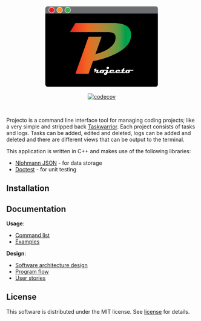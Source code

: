 <div align=center>

<img src="assets/projectoLogo.png" alt="logo" width="300">

<br>

[![codecov](https://codecov.io/github/zeshan-ops/project-management-cli-tool/branch/main/graph/badge.svg?token=7LSFDVM1F6)](https://codecov.io/github/zeshan-ops/project-management-cli-tool)

</div>
<br>



Projecto is a command line interface tool for managing coding projects; like a very simple and stripped back [Taskwarrior](https://github.com/GothenburgBitFactory/taskwarrior). Each project consists of tasks and logs. Tasks can be added, edited and deleted, logs can be added and deleted and there are different views that can be output to the terminal.

This application is written in C++ and makes use of the following libraries:
- [Nlohmann JSON](https://github.com/nlohmann/json) - for data storage
- [Doctest](https://github.com/doctest/doctest) - for unit testing

## Installation

## Documentation
**Usage**:
- [Command list](docs/usage/projectoCommandList.md)
- [Examples](docs/usage/examples.md)

**Design**:
- [Software architecture design](docs/design/architectureDesign.md)
- [Program flow](docs/design/programFlow.md)
- [User stories](docs/design/userStories.md)

## License
This software is distributed under the MIT license. See [license](LICENSE) for details.







